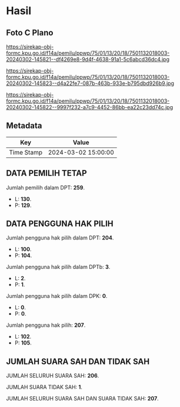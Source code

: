 # Hasil

## Foto C Plano

https://sirekap-obj-formc.kpu.go.id/f14a/pemilu/ppwp/75/01/13/20/18/7501132018003-20240302-145821--df4269e8-9d4f-4638-91a1-5c6abcd36dc4.jpg

https://sirekap-obj-formc.kpu.go.id/f14a/pemilu/ppwp/75/01/13/20/18/7501132018003-20240302-145823--d4a22fe7-087b-463b-933e-b795dbd926b9.jpg

https://sirekap-obj-formc.kpu.go.id/f14a/pemilu/ppwp/75/01/13/20/18/7501132018003-20240302-145822--9997f232-a7c9-4452-86bb-ea22c23dd74c.jpg


## Metadata

| Key        | Value               |
| ---------- | ------------------- |
| Time Stamp | 2024-03-02 15:00:00 |


## DATA PEMILIH TETAP

Jumlah pemilih dalam DPT: **259**.
 * L: **130**.
 * P: **129**.

## DATA PENGGUNA HAK PILIH

Jumlah pengguna hak pilih dalam DPT: **204**.
 * L: **100**.
 * P: **104**.

Jumlah pengguna hak pilih dalam DPTb: **3**.
 * L: **2**.
 * P: **1**.

Jumlah pengguna hak pilih dalam DPK: **0**.
 * L: **0**.
 * P: **0**.

Jumlah pengguna hak pilih: **207**.
 * L: **102**.
 * P: **105**.

## JUMLAH SUARA SAH DAN TIDAK SAH

JUMLAH SELURUH SUARA SAH: **206**.

JUMLAH SUARA TIDAK SAH: **1**.

JUMLAH SELURUH SUARA SAH DAN SUARA TIDAK SAH: **207**.


